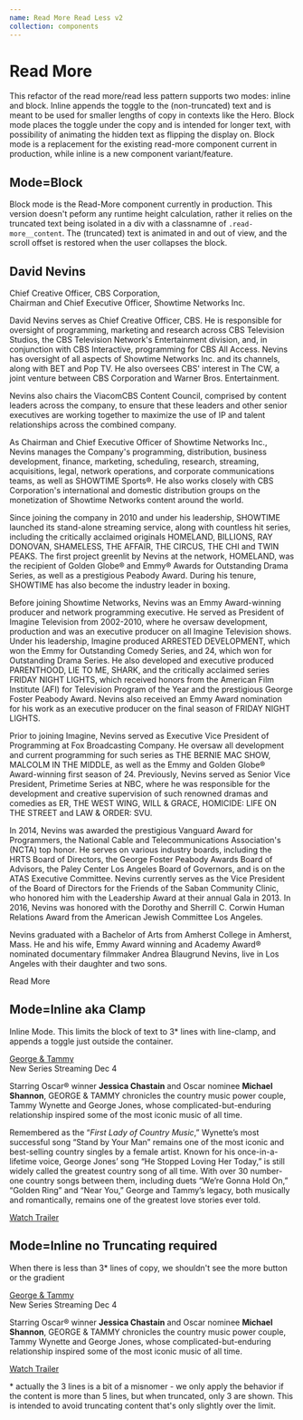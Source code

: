 ```yaml
---
name: Read More Read Less v2
collection: components
---
```


# Read More 

This refactor of the read more/read less pattern supports two modes: inline and block. Inline appends the toggle to the (non-truncated) text and is meant to be used for smaller lengths of copy in contexts like the Hero. Block mode places the toggle under the copy and is intended for longer text, with possibility of animating the hidden text as flipping the display on. Block mode is a replacement for the existing read-more component current in production, while inline is a new component variant/feature.


## Mode=Block

Block mode is the Read-More component currently in production. This version doesn't peform any runtime height calculation, rather it relies on the truncated text being isolated in a div with a classnamne of `.read-more__content`. The (truncated) text is animated in and out of view, and the scroll offset is restored when the user collapses the block.

<div class="read-more-example">
  <div class="about-bio js-read-more" data-mode="block">
    <div class="about-bio__details">
      <h2 class="about-bio__name">David Nevins</h2>
      <p class="about-bio__title">Chief Creative Officer, CBS Corporation,<br>Chairman and Chief Executive Officer, Showtime Networks Inc.</p>
      <p class="about-bio__description">David Nevins serves as Chief Creative Officer, CBS. He is responsible for oversight of programming, marketing and research across CBS Television Studios, the CBS Television Network's Entertainment division, and, in conjunction with CBS Interactive, programming for CBS All Access. Nevins has oversight of all aspects of Showtime Networks Inc. and its channels, along with BET and Pop TV. He also oversees CBS' interest in The CW, a joint venture between CBS Corporation and Warner Bros. Entertainment.</p>
      <div class="read-more__content">
        <p class="about-bio__description">Nevins also chairs the ViacomCBS Content Council, comprised by content leaders across the company, to ensure that these leaders and other senior executives are working together to maximize the use of IP and talent relationships across the combined company.</p>
        <p class="about-bio__description">As Chairman and Chief Executive Officer of Showtime Networks Inc., Nevins manages the Company's programming, distribution, business development, finance, marketing, scheduling, research, streaming, acquisitions, legal, network operations, and corporate communications teams, as well as SHOWTIME Sports®. He also works closely with CBS Corporation's international and domestic distribution groups on the monetization of Showtime Networks content around the world.</p>
        <p class="about-bio__description">Since joining the company in 2010 and under his leadership, SHOWTIME launched its stand-alone streaming service, along with countless hit series, including the critically acclaimed originals HOMELAND, BILLIONS, RAY DONOVAN, SHAMELESS, THE AFFAIR, THE CIRCUS, THE CHI and TWIN PEAKS. The first project greenlit by Nevins at the network, HOMELAND, was the recipient of Golden Globe® and Emmy® Awards for Outstanding Drama Series, as well as a prestigious Peabody Award. During his tenure, SHOWTIME has also become the industry leader in boxing.</p>
        <p class="about-bio__description">Before joining Showtime Networks, Nevins was an Emmy Award-winning producer and network programming executive. He served as President of Imagine Television from 2002-2010, where he oversaw development, production and was an executive producer on all Imagine Television shows. Under his leadership, Imagine produced ARRESTED DEVELOPMENT, which won the Emmy for Outstanding Comedy Series, and 24, which won for Outstanding Drama Series. He also developed and executive produced PARENTHOOD, LIE TO ME, SHARK, and the critically acclaimed series FRIDAY NIGHT LIGHTS, which received honors from the American Film Institute (AFI) for Television Program of the Year and the prestigious George Foster Peabody Award. Nevins also received an Emmy Award nomination for his work as an executive producer on the final season of FRIDAY NIGHT LIGHTS.</p>
        <p class="about-bio__description">Prior to joining Imagine, Nevins served as Executive Vice President of Programming at Fox Broadcasting Company. He oversaw all development and current programming for such series as THE BERNIE MAC SHOW, MALCOLM IN THE MIDDLE, as well as the Emmy and Golden Globe® Award-winning first season of 24. Previously, Nevins served as Senior Vice President, Primetime Series at NBC, where he was responsible for the development and creative supervision of such renowned dramas and comedies as ER, THE WEST WING, WILL &amp; GRACE, HOMICIDE: LIFE ON THE STREET and LAW &amp; ORDER: SVU.</p>
        <p class="about-bio__description">In 2014, Nevins was awarded the prestigious Vanguard Award for Programmers, the National Cable and Telecommunications Association's (NCTA) top honor. He serves on various industry boards, including the HRTS Board of Directors, the George Foster Peabody Awards Board of Advisors, the Paley Center Los Angeles Board of Governors, and is on the ATAS Executive Committee. Nevins currently serves as the Vice President of the Board of Directors for the Friends of the Saban Community Clinic, who honored him with the Leadership Award at their annual Gala in 2013. In 2016, Nevins was honored with the Dorothy and Sherrill C. Corwin Human Relations Award from the American Jewish Committee Los Angeles.</p>
        <p class="about-bio__description">Nevins graduated with a Bachelor of Arts from Amherst College in Amherst, Mass. He and his wife, Emmy Award winning and Academy Award® nominated documentary filmmaker Andrea Blaugrund Nevins, live in Los Angeles with their daughter and two sons.</p>
      </div>
      <div class="read-more"><a class="read-more__toggle">Read More</a></div>
    </div>
  </div>
</div>


## Mode=Inline aka Clamp

Inline Mode. This limits the block of text to 3* lines with line-clamp, and appends a toggle just outside the container.

<div class="read-more-example">
  <section class="refresh-hero hero--promo-video hero--panel-link">
    <div class="refresh-hero__body">   
      <a href="/george-and-tammy" data-track="" data-label="series site link:George &amp; Tammy" data-location="panel link">
        <div class="refresh-hero__headline hero__headline__link">
          George &amp; Tammy
        </div>
      </a>
      <div class="refresh-hero__info">New Series Streaming Dec 4</div>
      <div class="refresh-hero__detail">
        <div class="refresh-hero__description read-more js-read-more" data-mode="inline">
          <div class="read-more__inner">
            <p>Starring Oscar® winner <strong>Jessica Chastain</strong> and Oscar nominee <strong>Michael Shannon</strong>, GEORGE & TAMMY chronicles the country music power couple, Tammy Wynette and George Jones, whose complicated-but-enduring relationship inspired some of the most iconic music of all time.</p>
            <p> Remembered as the “<em>First Lady of Country Music</em>,” Wynette’s most successful song “Stand by Your Man” remains one of the most iconic and best-selling country singles by a female artist. Known for his once-in-a-lifetime voice, George Jones’ song “He Stopped Loving Her Today,” is still widely called the greatest country song of all time. With over 30 number-one country songs between them, including duets “We’re Gonna Hold On,” “Golden Ring” and “Near You,” George and Tammy’s legacy, both musically and romantically, remains one of the greatest love stories ever told.</p>
          </div>
        </div>
        <a class="refresh-hero__cta button--secondary button--video" href="/video/79902/george-and-tammy-official-trailer" wdata-track="" data-label="trailer video:Watch Trailer" data-location="cta">Watch Trailer</a>
      </div>
    </div>
  </section>
</div>



## Mode=Inline no Truncating required

When there is less than 3* lines of copy, we shouldn't see the more button or the gradient

<div class="read-more-example">
  <section class="refresh-hero hero--promo-video hero--panel-link">
    <div class="refresh-hero__body">   
      <a href="/george-and-tammy" data-track="" data-label="series site link:George &amp; Tammy" data-location="panel link">
        <div class="refresh-hero__headline hero__headline__link">
          George &amp; Tammy
        </div>
      </a>
      <div class="refresh-hero__info">New Series Streaming Dec 4</div>
      <div class="refresh-hero__detail">
        <div class="refresh-hero__description read-more js-read-more" data-mode="inline">
          <div class="read-more__inner">
            <p>Starring Oscar® winner <strong>Jessica Chastain</strong> and Oscar nominee <strong>Michael Shannon</strong>, GEORGE & TAMMY chronicles the country music power couple, Tammy Wynette and George Jones, whose complicated-but-enduring relationship inspired some of the most iconic music of all time.</p>
          </div>
        </div>
        <a class="refresh-hero__cta button--secondary button--video" href="/video/79902/george-and-tammy-official-trailer" wdata-track="" data-label="trailer video:Watch Trailer" data-location="cta">Watch Trailer</a>
      </div>
    </div>
  </section>
</div>




\* actually the 3 lines is a bit of a misnomer - we only apply the behavior if the content is more than 5 lines, but when truncated, only 3 are shown. This is intended to avoid truncating content that's only slightly over the limit.

